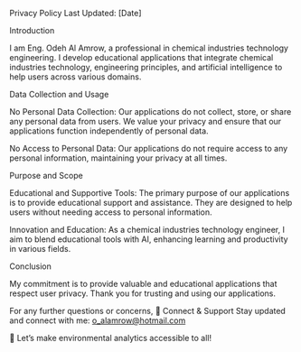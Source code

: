 Privacy Policy
Last Updated: [Date]

Introduction

I am Eng. Odeh Al Amrow, a professional in chemical industries technology engineering. I develop educational applications that integrate chemical industries technology, engineering principles, and artificial intelligence to help users across various domains.

Data Collection and Usage

No Personal Data Collection: Our applications do not collect, store, or share any personal data from users. We value your privacy and ensure that our applications function independently of personal data.

No Access to Personal Data: Our applications do not require access to any personal information, maintaining your privacy at all times.

Purpose and Scope

Educational and Supportive Tools: The primary purpose of our applications is to provide educational support and assistance. They are designed to help users without needing access to personal information.

Innovation and Education: As a chemical industries technology engineer, I aim to blend educational tools with AI, enhancing learning and productivity in various fields.

Conclusion

My commitment is to provide valuable and educational applications that respect user privacy. Thank you for trusting and using our applications.

For any further questions or concerns, 
📣 Connect & Support
Stay updated and connect with me: o_alamrow@hotmail.com


🚀 Let’s make environmental analytics accessible to all!


